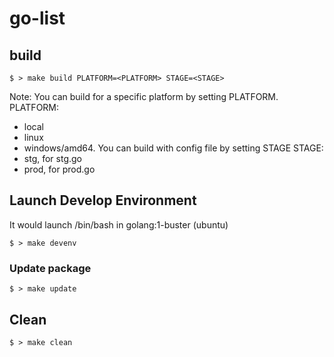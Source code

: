 # go-list

## build

```shell
$ > make build PLATFORM=<PLATFORM> STAGE=<STAGE>
```

Note:
You can build for a specific platform by setting PLATFORM.
PLATFORM:
* local
* linux
* windows/amd64.
You can build with config file by setting STAGE
STAGE:
* stg, for stg.go
* prod, for prod.go

## Launch Develop Environment

It would launch /bin/bash in golang:1-buster (ubuntu)
```shell
$ > make devenv
```

### Update package

```shell
$ > make update
```

## Clean

```shell
$ > make clean
```

